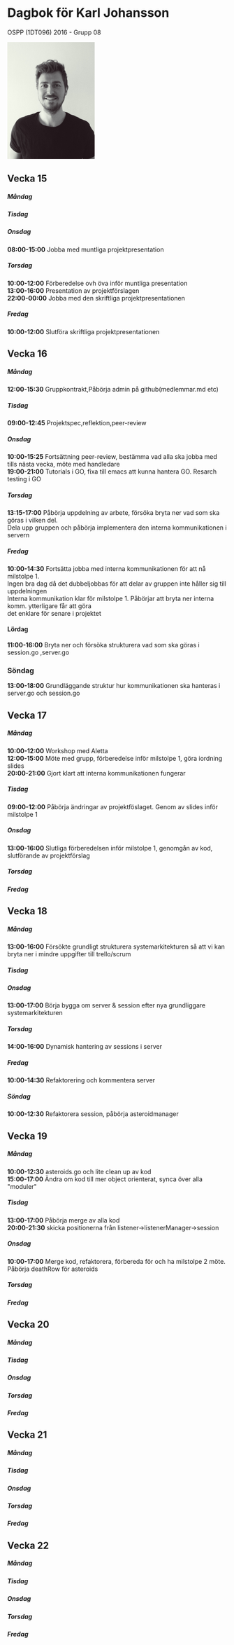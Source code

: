 # Dagbok för Karl Johansson

OSPP (1DT096) 2016 - Grupp 08



<img src="../images/karl.png" width="200">


## Vecka 15

##### Måndag

##### Tisdag

##### Onsdag
**08:00-15:00**
Jobba med muntliga projektpresentation
##### Torsdag
**10:00-12:00**
Förberedelse ovh öva inför muntliga presentation<br>
**13:00-16:00**
Presentation av projektförslagen<br>
**22:00-00:00**
Jobba med den skriftliga projektpresentationen

##### Fredag
**10:00-12:00**
Slutföra skriftliga projektpresentationen

## Vecka 16

##### Måndag 
**12:00-15:30**
Gruppkontrakt,Påbörja admin på github(medlemmar.md etc)
##### Tisdag
**09:00-12:45**
Projektspec,reflektion,peer-review
##### Onsdag
**10:00-15:25**
Fortsättning peer-review, bestämma vad alla ska jobba med tills nästa vecka, möte med handledare<br>
**19:00-21:00** 
Tutorials i GO, fixa till emacs att kunna hantera GO. Resarch testing i GO
##### Torsdag
**13:15-17:00**
Påbörja uppdelning av arbete, försöka bryta ner vad som ska göras i vilken del.<br> 
Dela upp gruppen och påbörja implementera den interna kommunikationen i servern
##### Fredag
**10:00-14:30**
Fortsätta jobba med interna kommunikationen för att nå milstolpe 1.<br> 
Ingen bra dag då det dubbeljobbas för att delar av gruppen inte håller sig till uppdelningen<br>
Interna kommunikation klar för milstolpe 1. Påbörjar att bryta ner interna komm. ytterligare får att göra <br>
det enklare för senare i projektet
#### Lördag
**11:00-16:00**
Bryta ner och försöka strukturera vad som ska göras i session.go ,server.go
### Söndag
**13:00-18:00**
Grundläggande struktur hur kommunikationen ska hanteras i server.go och session.go

## Vecka 17

##### Måndag
**10:00-12:00** 
Workshop med Aletta<br>
**12:00-15:00**
Möte med grupp, förberedelse inför milstolpe 1, göra iordning slides<br>
**20:00-21:00**
Gjort klart att interna kommunikationen fungerar

##### Tisdag
**09:00-12:00**
Påbörja ändringar av projektföslaget. Genom av slides inför milstolpe 1

##### Onsdag
**13:00-16:00**
Slutliga förberedelsen inför milstolpe 1, genomgån av kod, slutförande av projektförslag

##### Torsdag

##### Fredag

## Vecka 18

##### Måndag
**13:00-16:00**
Försökte grundligt strukturera systemarkitekturen så att vi kan bryta ner i mindre uppgifter till trello/scrum

##### Tisdag

##### Onsdag
**13:00-17:00**
Börja bygga om server & session efter nya grundliggare systemarkitekturen

##### Torsdag
**14:00-16:00**
Dynamisk hantering av sessions i server

##### Fredag
**10:00-14:30**
Refaktorering och kommentera server

##### Söndag
**10:00-12:30**
Refaktorera session, påbörja asteroidmanager

## Vecka 19

##### Måndag
**10:00-12:30**
asteroids.go och lite clean up av kod <br>
**15:00-17:00**
Ändra om kod till mer object orienterat, synca över alla "moduler"

##### Tisdag
**13:00-17:00**
Påbörja merge av alla kod<br>
**20:00-21:30**
skicka positionerna från listener->listenerManager->session

##### Onsdag
**10:00-17:00**
Merge kod, refaktorera, förbereda för och ha milstolpe 2 möte.<br>
Påbörja deathRow för asteroids

##### Torsdag

##### Fredag

## Vecka 20

##### Måndag

##### Tisdag

##### Onsdag

##### Torsdag

##### Fredag

## Vecka 21

##### Måndag

##### Tisdag

##### Onsdag

##### Torsdag

##### Fredag

## Vecka 22

##### Måndag

##### Tisdag

##### Onsdag

##### Torsdag

##### Fredag
